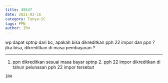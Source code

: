 ```yaml
---
title: 49547
date: 2021-03-16
category: Tanya-SC
tags: PPN
author: IRH
---
```


wp dapat sptnp dari bc, apakah bisa dikreditkan pph 22 impor dan ppn ? jika bisa, dikreditkan di masa pembayaran ?

---

1. ppn dikreditkan sesuai masa bayar sptnp 2. pph 22 impor dikreditkan di tahun pelunasan pph 22 impor tersebut

`IRH`
